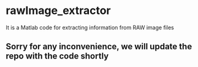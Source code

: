 # rawImage_extractor
It is a Matlab code for extracting information from RAW image files

## Sorry for any inconvenience, we will update the repo with the code shortly
